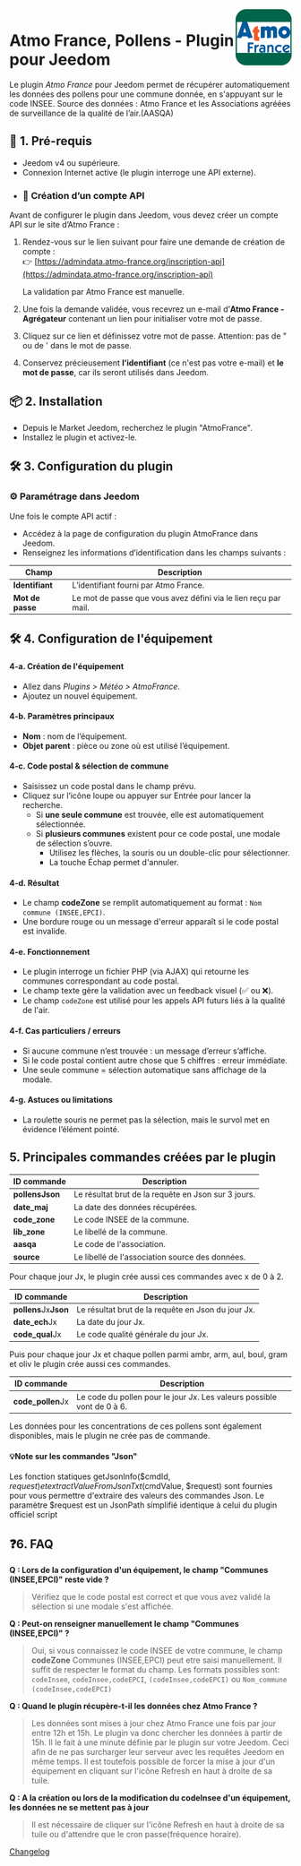 <img align="right" src="../images/AtmoFrance_icon.png" width="100">

# Atmo France, Pollens - Plugin pour Jeedom

Le plugin *Atmo France* pour Jeedom permet de récupérer automatiquement les données des pollens pour une commune donnée, en s'appuyant sur le code INSEE.
Source des données : Atmo France et les Associations agréées de surveillance de la qualité de l’air.(AASQA)


## 🧰 1. Pré-requis
- Jeedom v4 ou supérieure.
- Connexion Internet active (le plugin interroge une API externe).
- ### 🔑 Création d’un compte API

Avant de configurer le plugin dans Jeedom, vous devez créer un compte API sur le site d’Atmo France :

1. Rendez-vous sur le lien suivant pour faire une demande de création de compte :  
   👉 [https://admindata.atmo-france.org/inscription-api](https://admindata.atmo-france.org/inscription-api)

   La validation par Atmo France est manuelle.
3. Une fois la demande validée, vous recevrez un e-mail d’**Atmo France - Agrégateur** contenant un lien pour initialiser votre mot de passe.

4. Cliquez sur ce lien et définissez votre mot de passe. Attention: pas de " ou de ' dans le mot de passe.

5. Conservez précieusement **l’identifiant** (ce n'est pas votre e-mail) et **le mot de passe**, car ils seront utilisés dans Jeedom.

## 📦 2. Installation
- Depuis le Market Jeedom, recherchez le plugin "AtmoFrance".
- Installez le plugin et activez-le.

## 🛠️ 3. Configuration du plugin

### ⚙️ Paramétrage dans Jeedom

Une fois le compte API actif :

- Accédez à la page de configuration du plugin AtmoFrance dans Jeedom.
- Renseignez les informations d’identification dans les champs suivants :

| Champ         | Description                                                       |
|---------------|-------------------------------------------------------------------|
| **Identifiant** | L’identifiant fourni par Atmo France. |
| **Mot de passe** | Le mot de passe que vous avez défini via le lien reçu par mail.         |


## 🛠️ 4. Configuration de l'équipement
#### 4-a. Création de l'équipement
- Allez dans *Plugins > Météo > AtmoFrance*.
- Ajoutez un nouvel équipement.

#### 4-b. Paramètres principaux
- **Nom** : nom de l’équipement.
- **Objet parent** : pièce ou zone où est utilisé l’équipement.

#### 4-c. Code postal & sélection de commune
- Saisissez un code postal dans le champ prévu.
- Cliquez sur l’icône loupe ou appuyer sur Entrée pour lancer la recherche.
  - Si **une seule commune** est trouvée, elle est automatiquement sélectionnée.
  - Si **plusieurs communes** existent pour ce code postal, une modale de sélection s’ouvre.
    - Utilisez les flèches, la souris ou un double-clic pour sélectionner.
    - La touche Échap permet d'annuler.

#### 4-d. Résultat
- Le champ **codeZone** se remplit automatiquement au format : `Nom commune (INSEE,EPCI)`.
- Une bordure rouge ou un message d'erreur apparaît si le code postal est invalide.

#### 4-e. Fonctionnement
- Le plugin interroge un fichier PHP (via AJAX) qui retourne les communes correspondant au code postal.
- Le champ texte gère la validation avec un feedback visuel (✅ ou ❌).
- Le champ `codeZone` est utilisé pour les appels API futurs liés à la qualité de l'air.

#### 4-f. Cas particuliers / erreurs
- Si aucune commune n’est trouvée : un message d’erreur s’affiche.
- Si le code postal contient autre chose que 5 chiffres : erreur immédiate.
- Une seule commune = sélection automatique sans affichage de la modale.

#### 4-g. Astuces ou limitations
- La roulette souris ne permet pas la sélection, mais le survol met en évidence l’élément pointé.

## 5. Principales commandes créées par le plugin
| ID commande   | Description                                                       |
|---------------|-------------------------------------------------------------------|
| **pollensJson** | Le résultat brut de la requête en Json sur 3 jours. |
| **date_maj** | La date des données récupérées. |
| **code_zone** | Le code INSEE de la commune. |
| **lib_zone** | Le libellé de la commune. |
| **aasqa** | Le code de l'association. |
| **source** | Le libellé de l'association source des données. |

Pour chaque jour Jx, le plugin crée aussi ces commandes avec x de 0 à 2.

| ID commande   | Description                                                       |
|---------------|-------------------------------------------------------------------|
| **pollens**Jx**Json** | Le résultat brut de la requête en Json du jour Jx. |
| **date_ech**Jx | La date du jour Jx. |
| **code_qual**Jx | Le code qualité générale du jour Jx. |

Puis pour chaque jour Jx et chaque pollen parmi ambr, arm, aul, boul, gram et oliv le plugin crée aussi ces commandes.

| ID commande   | Description                                                       |
|---------------|-------------------------------------------------------------------|
| **code_pollen**Jx | Le code du pollen pour le jour Jx. Les valeurs possible vont de 0 à 6. |

Les données pour les concentrations de ces pollens sont également disponibles, mais le plugin ne crée pas de commande.
#### 💡Note sur les commandes "Json" 
Les fonction statiques  getJsonInfo($cmdId, $request) et extractValueFromJsonTxt($cmdValue, $request) sont fournies pour vous permettre d'extraire des valeurs des commandes Json.
Le paramètre $request est un JsonPath simplifié identique à celui du plugin officiel script


## ❓6. FAQ
**Q : Lors de la configuration d'un équipement, le champ "Communes (INSEE,EPCI)" reste vide ?**
> Vérifiez que le code postal est correct et que vous avez validé la sélection si une modale s'est affichée.

**Q : Peut-on renseigner manuellement le champ "Communes (INSEE,EPCI)" ?**
> Oui, si vous connaissez le code INSEE de votre commune, le champ **codeZone** Communes (INSEE,EPCI)  peut etre saisi manuellement. Il suffit de respecter le format du champ. Les formats possibles sont: `codeInsee`, `codeInsee,codeEPCI`, `(codeInsee,codeEPCI)` ou `Nom_commune (codeInsee,codeEPCI)` 

**Q : Quand le plugin récupère-t-il les données chez Atmo France ?**
> Les données sont mises à jour chez Atmo France une fois par jour entre 12h et 15h. Le plugin va donc chercher les données à partir de 15h. Il le fait à une minute définie par le plugin sur votre Jeedom. Ceci afin de ne pas surcharger leur serveur avec les requêtes Jeedom en même temps. Il est toutefois possible de forcer la mise à jour d'un équipement en cliquant sur l'icône Refresh en haut à droite de sa tuile.

**Q : A la création ou lors de la modification du codeInsee d'un équipement, les données ne se mettent pas à jour**
> Il est nécessaire de cliquer sur l'icône Refresh en haut à droite de sa tuile ou d'attendre que le cron passe(fréquence horaire).


  [Changelog](changelog.md)
